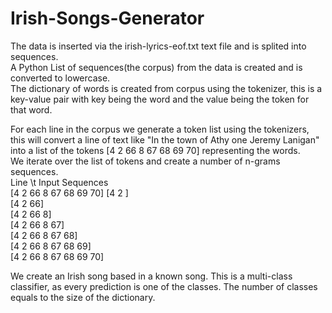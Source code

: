 # Irish-Songs-Generator
The data is inserted via the irish-lyrics-eof.txt text file and is splited into sequences.  
A Python List of sequences(the corpus) from the data is created and is converted to lowercase.    
The dictionary of words is created from corpus using the tokenizer, this is a key-value pair with key being the word and the value being the token for that word.     

For each line in the corpus we generate a token list using the tokenizers, this will convert a line of text like "In the town of Athy one Jeremy Lanigan" into a list of the tokens [4 2 66 8 67 68 69 70] representing the words.    
We iterate over the list of tokens and create a number of n-grams sequences.  
Line    \t                    Input Sequences  
[4 2 66 8 67 68 69 70]        [4 2 ]          
                              [4 2 66]   
                              [4 2 66 8]          
                              [4 2 66 8 67]          
                              [4 2 66 8 67 68]  
                              [4 2 66 8 67 68 69]  
                              [4 2 66 8 67 68 69 70]          



















We create an Irish song  based in a known song. This is a multi-class classifier, as every prediction is one of the classes. The number of classes equals to the size of the dictionary.
